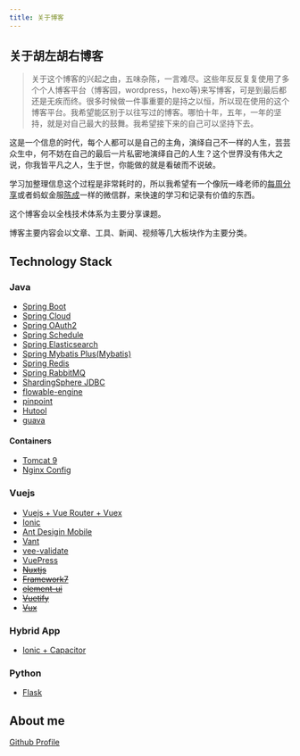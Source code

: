 ```yaml
---
title: 关于博客
---
```


## 关于胡左胡右博客

> 关于这个博客的兴起之由，五味杂陈，一言难尽。这些年反反复复使用了多个个人博客平台（博客园，wordpress，hexo等)来写博客，可是到最后都还是无疾而终。很多时候做一件事重要的是持之以恒，所以现在使用的这个博客平台。我希望能区别于以往写过的博客。哪怕十年，五年，一年的坚持，就是对自己最大的鼓舞。我希望接下来的自己可以坚持下去。

这是一个信息的时代，每个人都可以是自己的主角，演绎自己不一样的人生，芸芸众生中，何不妨在自己的最后一片私密地演绎自己的人生？这个世界没有伟大之说，你我皆平凡之人，生于世，你能做的就是看破而不说破。

学习加整理信息这个过程是非常耗时的，所以我希望有一个像阮一峰老师的[每周分享](http://www.ruanyifeng.com/blog/2018/12/weekly-issue-36.html)或者蚂蚁金服[陈成](https://github.com/sorrycc/)一样的微信群，来快速的学习和记录有价值的东西。

这个博客会以全栈技术体系为主要分享课题。

博客主要内容会以文章、工具、新闻、视频等几大板块作为主要分类。


## Technology Stack


### Java

- [Spring Boot](https://github.com/spring-projects/spring-boot)   
- [Spring Cloud](https://github.com/spring-projects/spring-cloud) 
- [Spring OAuth2](https://github.com/spring-projects/spring-security-oauth2-boot) 
- [Spring Schedule]() 
- [Spring Elasticsearch](https://github.com/spring-projects/spring-data-elasticsearch) 
- [Spring Mybatis Plus(Mybatis)](http://mybatis.plus/guide) 
- [Spring Redis](https://github.com/spring-projects/spring-data-redis) 
- [Spring RabbitMQ](https://github.com/spring-projects/spring-amqp)  
- [ShardingSphere JDBC](https://shardingsphere.apache.org/document/current/cn/manual/sharding-jdbc/configuration/config-spring-boot/) 
- [flowable-engine](https://github.com/flowable/flowable-engine)
- [pinpoint](https://github.com/naver/pinpoint)
- [Hutool](https://www.hutool.cn/docs/) 
- [guava](https://github.com/google/guava/wiki)

#### Containers

- [Tomcat 9](https://tomcat.apache.org/)
- [Nginx Config](https://nginxconfig.io)


### Vuejs

- [Vuejs + Vue Router + Vuex](https://vuejs.org)
- [Ionic](https://github.com/ionic-team/ionic/tree/master/vue)
- [Ant Desigin Mobile](https://github.com/vueComponent/ant-design-vue)
- [Vant](https://youzan.github.io/vant/#/zh-CN/intro)
- [vee-validate](https://github.com/baianat/vee-validate)
- [VuePress](http://vuepress.vuejs.org/zh/guide/)
- ~~[Nuxtjs](https://nuxtjs.org)~~
- ~~[Framework7](http://framework7.io/vue/)~~
- ~~[element-ui](http://element.eleme.io)~~
- ~~[Vuetify](https://vuetifyjs.com/en/)~~
- ~~[Vux](https://doc.vux.li/zh-CN/components/actionsheet.html)~~

### Hybrid App

 - [Ionic + Capacitor](https://capacitor.ionicframework.com)


### Python

- [Flask](http://flask.pocoo.org/)



## About me

[Github Profile](https://profile-summary-for-github.com/user/alterhu2020)
